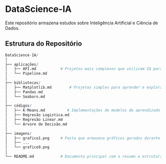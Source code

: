 # DataScience-IA
Este repositório armazena estudos sobre Inteligência Artificial e Ciência de Dados.

## Estrutura do Repositório

````r
DataScience-IA/
│
├── aplicações/
│   ├── API.md           # Projetos mais complexos que utilizam IA para realizar previsões de dados.
│   └── Pipeline.md      
│
├── bibliotecas/
│   ├── Matplotlib.md        # Projetos simples para aprender e explorar o básico das principais bibliotecas de Ciência de Dados
│   ├── Pandas.md    
│   └── Seaborn.md       
│
├── códigos/
│   ├── K-Means.md          # Implementações de modelos de aprendizado de máquina.
│   ├── Regresão Logistica.md   
│   ├── Regresão Linear.md
│   └── Árvore de Decisão.md
│
├── imagens/
│   ├── grafico1.png     # Pasta que armazena gráficos gerados durante os estudos.
│   ├── ...     
│   └── grafico9.png     
│
└── README.md            # Documento principal com o resumo e estrutura do repositório

````
